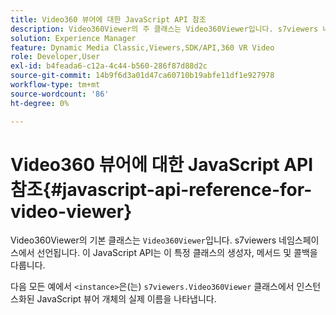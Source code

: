 ```yaml
---
title: Video360 뷰어에 대한 JavaScript API 참조
description: Video360Viewer의 주 클래스는 Video360Viewer입니다. s7viewers 네임스페이스에서 선언됩니다. 이 JavaScript API는 이 특정 클래스의 생성자, 메서드 및 콜백을 다룹니다.
solution: Experience Manager
feature: Dynamic Media Classic,Viewers,SDK/API,360 VR Video
role: Developer,User
exl-id: b4feada6-c12a-4c44-b560-286f87d88d2c
source-git-commit: 14b9f6d3a01d47ca60710b19abfe11df1e927978
workflow-type: tm+mt
source-wordcount: '86'
ht-degree: 0%

---
```


# Video360 뷰어에 대한 JavaScript API 참조{#javascript-api-reference-for-video-viewer}

Video360Viewer의 기본 클래스는 `Video360Viewer`입니다. s7viewers 네임스페이스에서 선언됩니다. 이 JavaScript API는 이 특정 클래스의 생성자, 메서드 및 콜백을 다룹니다.

다음 모든 예에서 `<instance>`은(는) `s7viewers.Video360Viewer` 클래스에서 인스턴스화된 JavaScript 뷰어 개체의 실제 이름을 나타냅니다.

